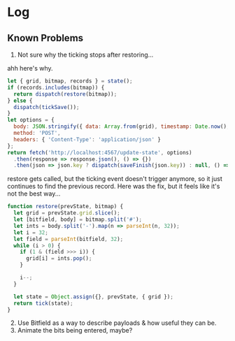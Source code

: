 # Log

## Known Problems

1. Not sure why the ticking stops after restoring...

ahh here's why.
```javascript
let { grid, bitmap, records } = state();
if (records.includes(bitmap)) {
  return dispatch(restore(bitmap));
} else {
  dispatch(tickSave());
}
let options = {
  body: JSON.stringify({ data: Array.from(grid), timestamp: Date.now(), key: bitmap }),
  method: 'POST',
  headers: { 'Content-Type': 'application/json' }
};
return fetch('http://localhost:4567/update-state', options)
  .then(response => response.json(), () => {})
  .then(json => json.key ? dispatch(saveFinish(json.key)) : null, () => {});
```

restore gets called, but the ticking event doesn't trigger anymore, so it just continues to find
the previous record. Here was the fix, but it feels like it's not the best way...

```javascript
function restore(prevState, bitmap) {
  let grid = prevState.grid.slice();
  let [bitfield, body] = bitmap.split('#');
  let ints = body.split('-').map(n => parseInt(n, 32));
  let i = 32;
  let field = parseInt(bitfield, 32);
  while (i > 0) {
    if (1 & (field >>> i)) {
      grid[i] = ints.pop();
    }

    i--;
  }

  let state = Object.assign({}, prevState, { grid });
  return tick(state);
}
```

2. Use Bitfield as a way to describe payloads & how useful they can be.
3. Animate the bits being entered, maybe?
